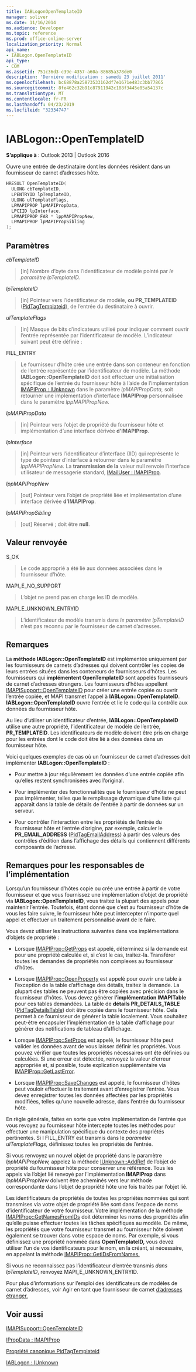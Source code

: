 ```yaml
---
title: IABLogonOpenTemplateID
manager: soliver
ms.date: 11/16/2014
ms.audience: Developer
ms.topic: reference
ms.prod: office-online-server
localization_priority: Normal
api_name:
- IABLogon.OpenTemplateID
api_type:
- COM
ms.assetid: 751c36d3-c39e-4357-a60a-88685a378de0
description: 'Derniére modification : samedi 23 juillet 2011'
ms.openlocfilehash: bc68878a25873533162df7e1671e483c3bb77865
ms.sourcegitcommit: 8fe462c32b91c87911942c188f3445e85a54137c
ms.translationtype: MT
ms.contentlocale: fr-FR
ms.lasthandoff: 04/23/2019
ms.locfileid: "32334747"
---
```

# <a name="iablogonopentemplateid"></a>IABLogon::OpenTemplateID

  
  
**S’applique à** : Outlook 2013 | Outlook 2016 
  
Ouvre une entrée de destinataire dont les données résident dans un fournisseur de carnet d’adresses hôte.
  
```cpp
HRESULT OpenTemplateID(
  ULONG cbTemplateID,
  LPENTRYID lpTemplateID,
  ULONG ulTemplateFlags,
  LPMAPIPROP lpMAPIPropData,
  LPCIID lpInterface,
  LPMAPIPROP FAR * lppMAPIPropNew,
  LPMAPIPROP lpMAPIPropSibling
);
```

## <a name="parameters"></a>Paramètres

 _cbTemplateID_
  
> [in] Nombre d’byte dans l’identificateur de modèle pointé par _le paramètre lpTemplateID._ 
    
 _lpTemplateID_
  
> [in] Pointeur vers l’identificateur de modèle, **ou PR_TEMPLATEID** ([PidTagTemplateid](pidtagtemplateid-canonical-property.md)), de l’entrée du destinataire à ouvrir.
    
 _ulTemplateFlags_
  
> [in] Masque de bits d’indicateurs utilisé pour indiquer comment ouvrir l’entrée représentée par l’identificateur de modèle. L’indicateur suivant peut être définie :
    
FILL_ENTRY 
  
> Le fournisseur d’hôte crée une entrée dans son conteneur en fonction de l’entrée représentée par l’identificateur de modèle. La méthode **IABLogon::OpenTemplateID** doit soit effectuer une initialisation spécifique de l’entrée du fournisseur hôte à l’aide de l’implémentation [IMAPIProp : IUnknown](imapipropiunknown.md) dans le paramètre _lpMAPIPropData,_ soit retourner une implémentation d’interface **IMAPIProp** personnalisée dans le paramètre _lppMAPIPropNew._ 
    
 _lpMAPIPropData_
  
> [in] Pointeur vers l’objet de propriété du fournisseur hôte et implémentation d’une interface dérivée **d’IMAPIProp**.
    
 _lpInterface_
  
> [in] Pointeur vers l’identificateur d’interface (IID) qui représente le type de pointeur d’interface à retourner dans le paramètre _lppMAPIPropNew._ La **transmission de la** valeur null renvoie l’interface utilisateur de messagerie standard, [IMailUser : IMAPIProp](imailuserimapiprop.md).
    
 _lppMAPIPropNew_
  
> [out] Pointeur vers l’objet de propriété liée et implémentation d’une interface dérivée **d’IMAPIProp**.
    
 _lpMAPIPropSibling_
  
> [out] Réservé ; doit être **null**.
    
## <a name="return-value"></a>Valeur renvoyée

S_OK 
  
> Le code approprié a été lié aux données associées dans le fournisseur d’hôte.
    
MAPI_E_NO_SUPPORT 
  
> L’objet ne prend pas en charge les ID de modèle.
    
MAPI_E_UNKNOWN_ENTRYID 
  
> L’identificateur de modèle transmis dans  _le paramètre lpTemplateID_ n’est pas reconnu par le fournisseur de carnet d’adresses. 
    
## <a name="remarks"></a>Remarques

La **méthode IABLogon::OpenTemplateID** est implémentée uniquement par les fournisseurs de carnets d’adresses qui doivent contrôler les copies de leurs entrées situées dans les conteneurs de fournisseurs d’hôtes. Les fournisseurs qui **implémentent OpenTemplateID** sont appelés fournisseurs de carnet d’adresses étrangers. Les fournisseurs d’hôtes appellent [IMAPISupport::OpenTemplateID](imapisupport-opentemplateid.md) pour créer une entrée copiée ou ouvrir l’entrée copiée, et MAPI transmet l’appel à **IABLogon::OpenTemplateID**. **IABLogon::OpenTemplateID** ouvre l’entrée et lie le code qui la contrôle aux données du fournisseur hôte. 
  
Au lieu d’utiliser un identificateur d’entrée, **IABLogon::OpenTemplateID** utilise une autre propriété, l’identificateur de modèle de l’entrée, **PR_TEMPLATEID**. Les identificateurs de modèle doivent être pris en charge pour les entrées dont le code doit être lié à des données dans un fournisseur hôte.
  
Voici quelques exemples de cas où un fournisseur de carnet d’adresses doit implémenter **IABLogon::OpenTemplateID** : 
  
- Pour mettre à jour régulièrement les données d’une entrée copiée afin qu’elles restent synchronisées avec l’original.
    
- Pour implémenter des fonctionnalités que le fournisseur d’hôte ne peut pas implémenter, telles que le remplissage dynamique d’une liste qui apparaît dans la table de détails de l’entrée à partir de données sur un serveur.
    
- Pour contrôler l’interaction entre les propriétés de l’entrée du fournisseur hôte et l’entrée d’origine, par exemple, calculer le **PR_EMAIL_ADDRESS** ([PidTagEmailAddress](pidtagemailaddress-canonical-property.md)) à partir des valeurs des contrôles d’édition dans l’affichage des détails qui contiennent différents composants de l’adresse.
    
## <a name="notes-to-implementers"></a>Remarques pour les responsables de l’implémentation

Lorsqu’un fournisseur d’hôtes copie ou crée une entrée à partir de votre fournisseur et que vous fournissez une implémentation d’objet de propriété via **IABLogon::OpenTemplateID**, vous traitez la plupart des appels pour maintenir l’entrée. Toutefois, étant donné que c’est au fournisseur d’hôte de vous les faire suivre, le fournisseur hôte peut intercepter n’importe quel appel et effectuer un traitement personnalisé avant de le faire.
  
Vous devez utiliser les instructions suivantes dans vos implémentations d’objets de propriété :
  
- Lorsque [IMAPIProp::GetProps](imapiprop-getprops.md) est appelé, déterminez si la demande est pour une propriété calculée et, si c’est le cas, traitez-la. Transférer toutes les demandes de propriétés non complexes au fournisseur d’hôtes. 
    
- Lorsque [IMAPIProp::OpenProperty](imapiprop-openproperty.md) est appelé pour ouvrir une table à l’exception de la table d’affichage des détails, traitez la demande. La plupart des tables ne peuvent pas être copiées avec précision dans le fournisseur d’hôtes. Vous devez générer **l’implémentation IMAPITable** pour ces tables demandées. La table de **détails PR_DETAILS_TABLE** ([PidTagDetailsTable](pidtagdetailstable-canonical-property.md)) doit être copiée dans le fournisseur hôte. Cela permet à ce fournisseur de générer la table localement. Vous souhaitez peut-être encapsuler l’implémentation de la table d’affichage pour générer des notifications de tableau d’affichage. 
    
- Lorsque [IMAPIProp::SetProps](imapiprop-setprops.md) est appelé, le fournisseur hôte peut valider les données avant de vous laisser définir les propriétés. Vous pouvez vérifier que toutes les propriétés nécessaires ont été définies ou calculées. Si une erreur est détectée, renvoyez la valeur d’erreur appropriée et, si possible, toute explication supplémentaire via [IMAPIProp::GetLastError](imapiprop-getlasterror.md).
    
- Lorsque [IMAPIProp::SaveChanges](imapiprop-savechanges.md) est appelé, le fournisseur d’hôtes peut vouloir effectuer le traitement avant d’enregistrer l’entrée. Vous devez enregistrer toutes les données affectées par les propriétés modifiées, telles qu’une nouvelle adresse, dans l’entrée du fournisseur hôte. 
    
En règle générale, faites en sorte que votre implémentation de l’entrée que vous revoyez au fournisseur hôte intercepte toutes les méthodes pour effectuer une manipulation spécifique du contexte des propriétés pertinentes. Si l FILL_ENTRY est transmis dans le  _paramètre ulTemplateFlags,_ définissez toutes les propriétés de l’entrée. 
  
Si vous renvoyez un nouvel objet de propriété dans le paramètre  _lppMAPIPropNew,_ appelez la méthode [IUnknown::AddRef](https://msdn.microsoft.com/library/ms691379%28VS.85%29.aspx) de l’objet de propriété du fournisseur hôte pour conserver une référence. Tous les appels via l’objet lié renvoyé par l’implémentation **IMAPIProp** dans  _lppMAPIPropNew_ doivent être acheminés vers leur méthode correspondante dans l’objet de propriété hôte une fois traités par l’objet lié. 
  
Les identificateurs de propriétés de toutes les propriétés nommées qui sont transmises via votre objet de propriété liée sont dans l’espace de noms d’identificateur de votre fournisseur. Votre implémentation de la méthode [IMAPIProp::GetNamesFromIDs](imapiprop-getnamesfromids.md) doit déterminer les noms des propriétés afin qu’elle puisse effectuer toutes les tâches spécifiques au modèle. De même, les propriétés que votre fournisseur transmet au fournisseur hôte doivent également se trouver dans votre espace de noms. Par exemple, si vous définissez une propriété nommée dans **OpenTemplateID,** vous devez utiliser l’un de vos identificateurs pour le nom, en la créant, si nécessaire, en appelant la méthode [IMAPIProp::GetIDsFromNames.](imapiprop-getidsfromnames.md) 
  
Si vous ne reconnaissez pas l’identificateur d’entrée transmis  _dans lpTemplateID_, renvoyez MAPI_E_UNKNOWN_ENTRYID.
  
Pour plus d’informations sur l’emploi des identificateurs de modèles de carnet d’adresses, voir Agir en tant que fournisseur de carnet [d’adresses étranger.](acting-as-a-foreign-address-book-provider.md)
  
## <a name="see-also"></a>Voir aussi



[IMAPISupport::OpenTemplateID](imapisupport-opentemplateid.md)
  
[IPropData : IMAPIProp](ipropdataimapiprop.md)
  
[Propriété canonique PidTagTemplateid](pidtagtemplateid-canonical-property.md)
  
[IABLogon : IUnknown](iablogoniunknown.md)


